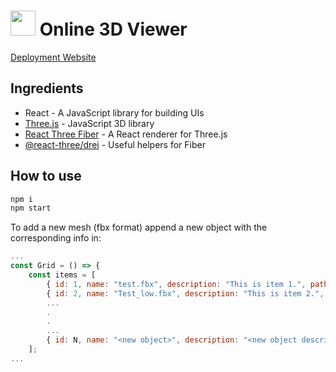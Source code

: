 <!-- ![img_4286a-350x233](public\logo_bunny.gif) -->

# <img src="public\logo_bunny.ico" width="40" height="40"> Online 3D Viewer

[Deployment Website](https://viewer-3d-one.vercel.app/)

## Ingredients

- React - A JavaScript library for building UIs
- [Three.js](https://threejs.org/) - JavaScript 3D library
- [React Three Fiber](https://github.com/pmndrs/react-three-fiber) - A React renderer for Three.js
- [@react-three/drei](https://github.com/pmndrs/drei) - Useful helpers for Fiber

## How to use

```sh
npm i
npm start
```

To add a new mesh (fbx format) append a new object with the corresponding info in:

```jsx
...
const Grid = () => {
	const items = [
        { id: 1, name: "test.fbx", description: "This is item 1.", path: "./models/test.fbx" },
        { id: 2, name: "Test_low.fbx", description: "This is item 2.", path: "./models/Test_low.fbx" },
        ...
        .
        .
        ...
        { id: N, name: "<new object>", description: "<new object description>", path: "./models/<new object>.fbx" },
    ];
...
```
